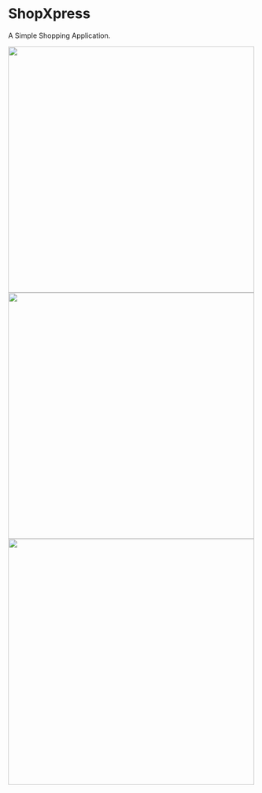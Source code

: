 # ShopXpress
A Simple Shopping Application.
<p>
  
  <img src="https://github.com/ShivangeeRajput/ShopXpress/assets/100294737/f329c4b3-5665-45da-8705-ae431236af77.jpg" height="500">
   <img src="https://github.com/ShivangeeRajput/ShopXpress/assets/100294737/cc8c1b13-1aad-47dd-894a-65ec7ccad50e.jpg" height="500">
 
  <img src="https://github.com/ShivangeeRajput/ShopXpress/assets/100294737/ab357abc-476b-4dd7-8f5d-2bb06864cdce.jpg" height="500">
  
 

</p>

